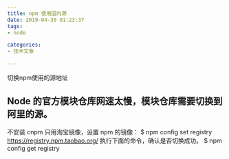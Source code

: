 ```yaml
---
title: npm 使用国内源 
date: 2019-04-30 01:23:37
tags: 
- node

categories:
- 技术文章

---
```


切换npm使用的源地址

## Node 的官方模块仓库网速太慢，模块仓库需要切换到阿里的源。
不安装 cnpm 只用淘宝镜像，设置 npm 的镜像：
$ npm config set registry https://registry.npm.taobao.org/
执行下面的命令，确认是否切换成功。
$ npm config get registry

